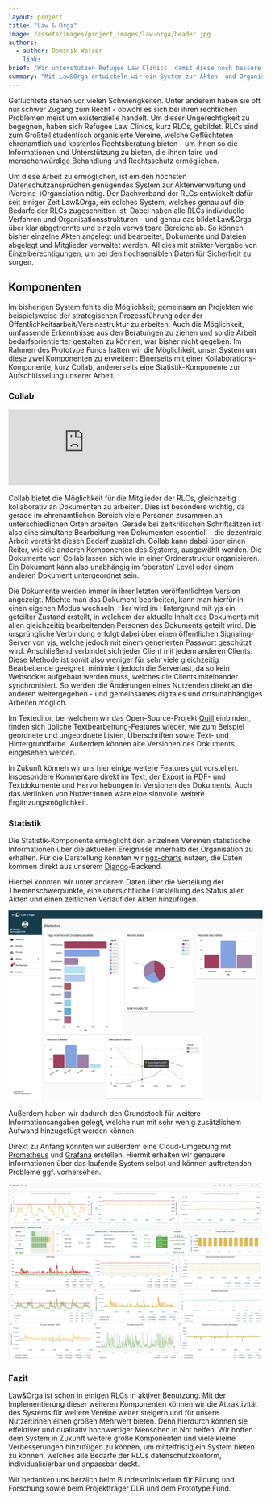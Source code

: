 ```yaml
---
layout: project
title: "Law & Orga"
image: /assets/images/project_images/law-orga/header.jpg
authors:
  - author: Dominik Walser
    link:
brief: "Wir unterstützen Refugee Law Clinics, damit diese noch bessere Beratungen anbieten können."
summary: "Mit Law&Orga entwickeln wir ein System zur Akten- und Organisationsverwaltung für ehrenamtliche, studentische Vereine, welche Geflüchteten Rechtsberatung bieten."
---
```


Geflüchtete stehen vor vielen Schwierigkeiten. Unter anderem haben sie oft nur schwer Zugang zum Recht - obwohl es sich bei ihren rechtlichen Problemen meist um existenzielle handelt.
Um dieser Ungerechtigkeit zu begegnen, haben sich Refugee Law Clinics, kurz RLCs, gebildet. RLCs sind zum Großteil studentisch organisierte Vereine, welche Geflüchteten ehrenamtlich und kostenlos Rechtsberatung bieten - um ihnen so die Informationen und Unterstützung zu bieten, die ihnen faire und menschenwürdige Behandlung und Rechtsschutz ermöglichen.

Um diese Arbeit zu ermöglichen, ist ein den höchsten Datenschutzansprüchen genügendes System zur Aktenverwaltung und (Vereins-)Organsiation nötig.
Der Dachverband der RLCs entwickelt dafür seit einiger Zeit Law&Orga, ein solches System, welches genau auf die Bedarfe der RLCs zugeschnitten ist.
Dabei haben alle RLCs individuelle Verfahren und Organisationsstrukturen - und genau das bildet Law&Orga über klar abgetrennte und einzeln verwaltbare Bereiche ab. So können bisher einzelne Akten angelegt und bearbeitet, Dokumente und Dateien abgelegt und Mitglieder verwaltet werden. All dies mit strikter Vergabe von Einzelberechtigungen, um bei den hochsensiblen Daten für Sicherheit zu sorgen.

## Komponenten

Im bisherigen System fehlte die Möglichkeit, gemeinsam an Projekten wie beispielsweise der strategischen Prozessführung oder der Öffentlichkeitsarbeit/Vereinsstruktur zu arbeiten. Auch die Möglichkeit, umfassende Erkenntnisse aus den Beratungen zu ziehen und so die Arbeit bedarfsorientierter gestalten zu können, war bisher nicht gegeben.
Im Rahmen des Prototype Funds hatten wir die Möglichkeit, unser System um diese zwei Komponenten zu erweitern:
Einerseits mit einer Kollaborations-Komponente, kurz Collab, andererseits eine Statistik-Komponente zur Aufschlüsselung unserer Arbeit.

### Collab

<div class="iframe-container">
    <iframe src="https://www.youtube-nocookie.com/embed/Qd80dr-3uwA" frameborder="0" allow="accelerometer; autoplay; encrypted-media; gyroscope; picture-in-picture" allowfullscreen></iframe>
</div>

Collab bietet die Möglichkeit für die Mitglieder der RLCs, gleichzeitig kollaborativ an Dokumenten zu arbeiten. Dies ist besonders wichtig, da gerade im ehrenamtlichen Bereich viele Personen zusammen an unterschiedlichen Orten arbeiten. Gerade bei zeitkritischen Schriftsätzen ist also eine simultane Bearbeitung von Dokumenten essentiell - die dezentrale Arbeit verstärkt diesen Bedarf zusätzlich.
Collab kann dabei über einen Reiter, wie die anderen Komponenten des Systems, ausgewählt werden.
Die Dokumente von Collab lassen sich wie in einer Ordnerstruktur organisieren. Ein Dokument kann also unabhängig im ‘obersten’ Level oder einem anderen Dokument untergeordnet sein.

Die Dokumente werden immer in ihrer letzten veröffentlichten Version angezeigt. Möchte man das Dokument bearbeiten, kann man hierfür in einen eigenen Modus wechseln.
Hier wird im Hintergrund mit yjs ein geteilter Zustand erstellt, in welchem der aktuelle Inhalt des Dokuments mit allen gleichzeitig bearbeitenden Personen des Dokuments geteilt wird.
Die ursprüngliche Verbindung erfolgt dabei über einen öffentlichen Signaling-Server von yjs, welche jedoch mit einem generierten Passwort geschützt wird. Anschließend verbindet sich jeder Client mit jedem anderen Clients. Diese Methode ist somit also weniger für sehr viele gleichzeitig Bearbeitende geeignet, minimiert jedoch die Serverlast, da so kein Websocket aufgebaut werden muss, welches die Clients miteinander synchronisiert.
So werden die Änderungen eines Nutzenden direkt an die anderen weitergegeben - und gemeinsames digitales und ortsunabhängiges Arbeiten möglich.

Im Texteditor, bei welchem wir das Open-Source-Projekt [Quill](https://quilljs.com/) einbinden, finden sich übliche Textbearbeitung-Features wieder, wie zum Beispiel geordnete und ungeordnete Listen, Überschriften sowie Text- und Hintergrundfarbe.
Außerdem können alte Versionen des Dokuments eingesehen werden.

In Zukunft können wir uns hier einige weitere Features gut vorstellen. Insbesondere Kommentare direkt im Text, der Export in PDF- und Textdokumente und Hervorhebungen in Versionen des Dokuments. Auch das Verlinken von Nutzer:innen wäre eine sinnvolle weitere Ergänzungsmöglichkeit.

### Statistik

Die Statistik-Komponente ermöglicht den einzelnen Vereinen statistische Informationen über die aktuellen Ereignisse innerhalb der Organisation zu erhalten. Für die Darstellung konnten wir [ngx-charts](https://swimlane.gitbook.io/ngx-charts/) nutzen, die Daten kommen direkt aus unserem [Django](https://www.djangoproject.com/)-Backend.

Hierbei konnten wir unter anderem Daten über die Verteilung der Themenschwerpunkte, eine übersichtliche Darstellung des Status aller Akten und einen zeitlichen Verlauf der Akten hinzufügen.

![](/assets/images/project_images/law-orga/screenshot1.png)

Außerdem haben wir dadurch den Grundstock für weitere Informationsangaben gelegt, welche nun mit sehr wenig zusätzlichem Aufwand hinzugefügt werden können.

Direkt zu Anfang konnten wir außerdem eine Cloud-Umgebung mit [Prometheus](https://prometheus.io/) und [Grafana](https://grafana.com/) erstellen. Hiermit erhalten wir genauere Informationen über das laufende System selbst und können auftretenden Probleme ggf. vorhersehen.

![](/assets/images/project_images/law-orga/screenshot2.png)

### Fazit

Law&Orga ist schon in einigen RLCs in aktiver Benutzung. Mit der Implementierung dieser weiteren Komponenten können wir die Attraktivität des Systems für weitere Vereine weiter steigern und für unsere Nutzer:innen einen großen Mehrwert bieten. Denn hierdurch können sie effektiver und qualitativ hochwertiger Menschen in Not helfen.
Wir hoffen dem System in Zukunft weitere große Komponenten und viele kleine Verbesserungen hinzufügen zu können, um mittelfristig ein System bieten zu können, welches alle Bedarfe der RLCs datenschutzkonform, individualisierbar und anpassbar deckt.

Wir bedanken uns herzlich beim Bundesministerium für Bildung und Forschung sowie beim Projektträger DLR und dem Prototype Fund.
